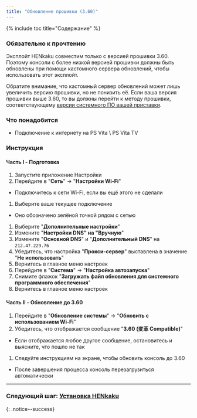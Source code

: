 ```yaml
---
title: "Обновление прошивки (3.60)"
---
```


{% include toc title="Содержание" %}

### Обязательно к прочтению

Эксплойт HENkaku совместим только с версией прошивки 3.60. Поэтому консоли с более низкой версией прошивки должны быть обновлены при помощи кастомного сервера обновлений, чтобы использовать этот эксплойт.

Обратите внимание, что кастомный сервер обновлений может лишь увеличить версию прошивки, но не понизить её. Если ваша версия прошивки выше 3.60, то вы должны перейти к методу прошивки, соответствующему [версии системного ПО вашей приставки](get-started).

### Что понадобится

* Подключение к интернету на PS Vita \ PS Vita TV

### Инструкция

#### Часть I - Подготовка

1. Запустите приложение Настройки
1. Перейдите в "**Сеть**" -> "**Настройки Wi-Fi**"
  + Подключитесь к сети Wi-Fi, если вы ещё этого не сделали
1. Выберите ваше текущее подключение
  + Оно обозначено зелёной точкой рядом с сетью
1. Выберите "**Дополнительные настройки**"
1. Измените "**Настройки DNS" на "Вручную**"
1. Измените "**Основной DNS**" и "**Дополнительный DNS**" на `212.47.229.76`
1. Убедитесь, что настройка "**Прокси-сервер**" выставлена в значение "**Не использовать**"
1. Вернитесь в главное меню настроек
1. Перейдите в "**Система**" -> "**Настройка автозапуска**"
1. Снимите флажок "**Загружать файл обновления для системного программного обеспечения**"
1. Вернитесь в главное меню настроек

#### Часть II - Обновление до 3.60

1. Перейдите в "**Обновление системы**" -> "**Обновить с использованием Wi-Fi**"
1. Убедитесь, что отображается сообщение "**3.60 (変革 Compatible)**"
  + Если отображается любое другое сообщение, остановитесь и выясните, что пошло не так
1. Следуйте инструкциям на экране, чтобы обновить консоль до 3.60
  + После завершения процесса консоль перезагрузиться автоматически

___

### Следующий шаг: [Установка HENkaku](installing-henkaku)
{: .notice--success}
